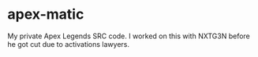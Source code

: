 # apex-matic
My private Apex Legends SRC code. I worked on this with NXTG3N before he got cut due to activations lawyers.
